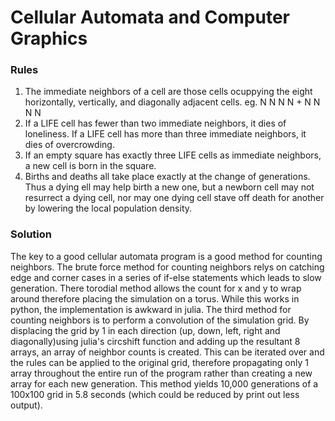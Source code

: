 # Cellular Automata and Computer Graphics

### Rules

1. The immediate neighbors of a cell are those cells ocuppying the eight horizontally, vertically, and diagonally adjacent cells.
eg. N N N
    N + N
    N N N
2. If a LIFE cell has fewer than two immediate neighbors, it dies of loneliness. If a LIFE cell has more than three immediate neighbors, it dies of overcrowding.
3. If an empty square has exactly three LIFE cells as immediate neighbors, a new cell is born in the square.
4. Births and deaths all take place exactly at the change of generations. Thus a dying ell may help birth a new one, but a newborn cell may not resurrect a dying cell, nor may one dying cell stave off death for another by lowering the local population density.

### Solution
The key to a good cellular automata program is a good method for counting neighbors. The brute force method for counting neighbors relys on catching edge and corner cases in a series of if-else statements which leads to slow generation. There torodial method allows the count for x and y to wrap around therefore placing the simulation on a torus. While this works in python, the implementation is awkward in julia. The third method for counting neighbors is to perform a convolution of the simulation grid. By displacing the grid by 1 in each direction (up, down, left, right and diagonally)using julia's circshift function and adding up the resultant 8 arrays, an array of neighbor counts is created. This can be iterated over and the rules can be applied to the original grid, therefore propagating only 1 array throughout the entire run of the program rather than creating a new array for each new generation. This method yields 10,000 generations of a 100x100 grid in 5.8 seconds (which could be reduced by print out less output). 